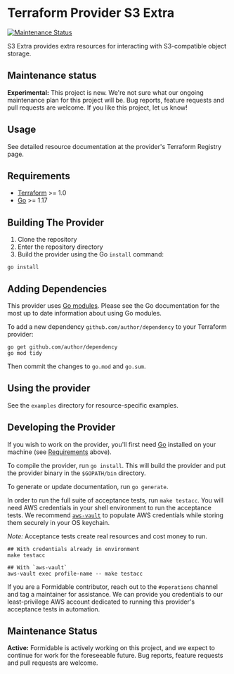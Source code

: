 # Terraform Provider S3 Extra

[![Maintenance Status][maintenance-image]](#maintenance-status)

S3 Extra provides extra resources for interacting with S3-compatible object storage.

## Maintenance status

**Experimental:** This project is new. We're not sure what our ongoing maintenance plan for this project will be. Bug reports, feature requests and pull requests are welcome. If you like this project, let us know!

[maintenance-image]: https://img.shields.io/badge/maintenance-experimental-blueviolet.svg

## Usage

See detailed resource documentation at the provider's Terraform Registry page.

## Requirements

- [Terraform](https://www.terraform.io/downloads.html) >= 1.0
- [Go](https://golang.org/doc/install) >= 1.17

## Building The Provider

1. Clone the repository
1. Enter the repository directory
1. Build the provider using the Go `install` command:

```shell
go install
```

## Adding Dependencies

This provider uses [Go modules](https://github.com/golang/go/wiki/Modules).
Please see the Go documentation for the most up to date information about using Go modules.

To add a new dependency `github.com/author/dependency` to your Terraform provider:

```shell
go get github.com/author/dependency
go mod tidy
```

Then commit the changes to `go.mod` and `go.sum`.

## Using the provider

See the `examples` directory for resource-specific examples.

## Developing the Provider

If you wish to work on the provider, you'll first need [Go](http://www.golang.org) installed on your machine (see [Requirements](#requirements) above).

To compile the provider, run `go install`. This will build the provider and put the provider binary in the `$GOPATH/bin` directory.

To generate or update documentation, run `go generate`.

In order to run the full suite of acceptance tests, run `make testacc`. You will need AWS credentials in your shell environment to run the acceptance tests. We recommend [`aws-vault`][aws-vault] to populate AWS credentials while storing them securely in your OS keychain.

*Note:* Acceptance tests create real resources and cost money to run.

```shell
## With credentials already in environment
make testacc

## With `aws-vault`
aws-vault exec profile-name -- make testacc
```

If you are a Formidable contributor, reach out to the `#operations` channel and tag a maintainer for assistance. We can provide you credentials to our least-privilege AWS account dedicated to running this provider's acceptance tests in automation.

[aws-vault]: https://github.com/99designs/aws-vault

## Maintenance Status

**Active:** Formidable is actively working on this project, and we expect to continue for work for the foreseeable future. Bug reports, feature requests and pull requests are welcome.

[maintenance-image]: https://img.shields.io/badge/maintenance-active-green.svg?color=brightgreen&style=flat
